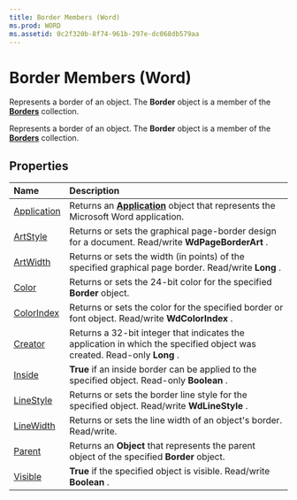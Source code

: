 ```yaml
---
title: Border Members (Word)
ms.prod: WORD
ms.assetid: 0c2f320b-8f74-961b-297e-dc068db579aa
---
```



# Border Members (Word)
Represents a border of an object. The  **Border** object is a member of the **[Borders](borders-object-word.md)** collection.

Represents a border of an object. The  **Border** object is a member of the **[Borders](borders-object-word.md)** collection.


## Properties



|**Name**|**Description**|
|:-----|:-----|
|[Application](border-application-property-word.md)|Returns an  **[Application](application-object-word.md)** object that represents the Microsoft Word application.|
|[ArtStyle](border-artstyle-property-word.md)|Returns or sets the graphical page-border design for a document. Read/write  **WdPageBorderArt** .|
|[ArtWidth](border-artwidth-property-word.md)|Returns or sets the width (in points) of the specified graphical page border. Read/write  **Long** .|
|[Color](border-color-property-word.md)|Returns or sets the 24-bit color for the specified  **Border** object.|
|[ColorIndex](border-colorindex-property-word.md)|Returns or sets the color for the specified border or font object. Read/write  **WdColorIndex** .|
|[Creator](border-creator-property-word.md)|Returns a 32-bit integer that indicates the application in which the specified object was created. Read-only  **Long** .|
|[Inside](border-inside-property-word.md)| **True** if an inside border can be applied to the specified object. Read-only **Boolean** .|
|[LineStyle](border-linestyle-property-word.md)|Returns or sets the border line style for the specified object. Read/write  **WdLineStyle** .|
|[LineWidth](border-linewidth-property-word.md)|Returns or sets the line width of an object's border. Read/write.|
|[Parent](border-parent-property-word.md)|Returns an  **Object** that represents the parent object of the specified **Border** object.|
|[Visible](border-visible-property-word.md)| **True** if the specified object is visible. Read/write **Boolean** .|

